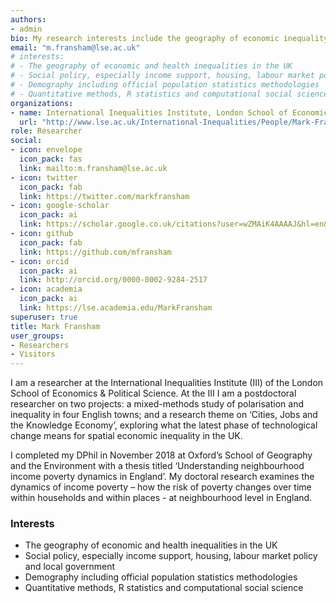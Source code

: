 ```yaml
---
authors:
- admin
bio: My research interests include the geography of economic inequality and its relationship to social policy in the UK.
email: "m.fransham@lse.ac.uk"
# interests:
# - The geography of economic and health inequalities in the UK
# - Social policy, especially income support, housing, labour market policy and local government
# - Demography including official population statistics methodologies
# - Quantitative methods, R statistics and computational social science 
organizations:
- name: International Inequalities Institute, London School of Economics & Political Science
  url: "http://www.lse.ac.uk/International-Inequalities/People/Mark-Fransham"
role: Researcher
social:
- icon: envelope
  icon_pack: fas
  link: mailto:m.fransham@lse.ac.uk
- icon: twitter
  icon_pack: fab
  link: https://twitter.com/markfransham
- icon: google-scholar
  icon_pack: ai
  link: https://scholar.google.co.uk/citations?user=wZMAiK4AAAAJ&hl=en&oi=ao
- icon: github
  icon_pack: fab
  link: https://github.com/mfransham
- icon: orcid
  icon_pack: ai
  link: http://orcid.org/0000-0002-9284-2517
- icon: academia
  icon_pack: ai
  link: https://lse.academia.edu/MarkFransham 
superuser: true
title: Mark Fransham
user_groups:
- Researchers
- Visitors
---
```


I am a researcher at the International Inequalities Institute (III) of the London School of Economics & Political Science.  At the III I am a postdoctoral researcher on two projects: a mixed-methods study of polarisation and inequality in four English towns; and a research theme on ‘Cities, Jobs and the Knowledge Economy’, exploring what the latest phase of technological change means for spatial economic inequality in the UK. 

I completed my DPhil in November 2018 at Oxford’s School of Geography and the Environment with a thesis titled ‘Understanding neighbourhood income poverty dynamics in England’. My doctoral research examines the dynamics of income poverty – how the risk of poverty changes over time within households and within places - at neighbourhood level in England. 

### Interests
- The geography of economic and health inequalities in the UK
- Social policy, especially income support, housing, labour market policy and local government
- Demography including official population statistics methodologies
- Quantitative methods, R statistics and computational social science 

